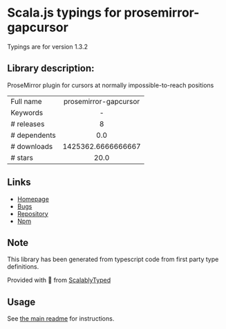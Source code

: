 
# Scala.js typings for prosemirror-gapcursor

Typings are for version 1.3.2

## Library description:
ProseMirror plugin for cursors at normally impossible-to-reach positions

|                    |                 |
| ------------------ | :-------------: |
| Full name          | prosemirror-gapcursor |
| Keywords           | - |
| # releases         | 8 |
| # dependents       | 0.0 |
| # downloads        | 1425362.6666666667 |
| # stars            | 20.0 |

## Links
- [Homepage](https://github.com/prosemirror/prosemirror-gapcursor#readme)
- [Bugs](https://github.com/prosemirror/prosemirror-gapcursor/issues)
- [Repository](https://github.com/prosemirror/prosemirror-gapcursor)
- [Npm](https://www.npmjs.com/package/prosemirror-gapcursor)
    


## Note
This library has been generated from typescript code from first party type definitions.

Provided with :purple_heart: from [ScalablyTyped](https://github.com/oyvindberg/ScalablyTyped)

## Usage
See [the main readme](../../readme.md) for instructions.


